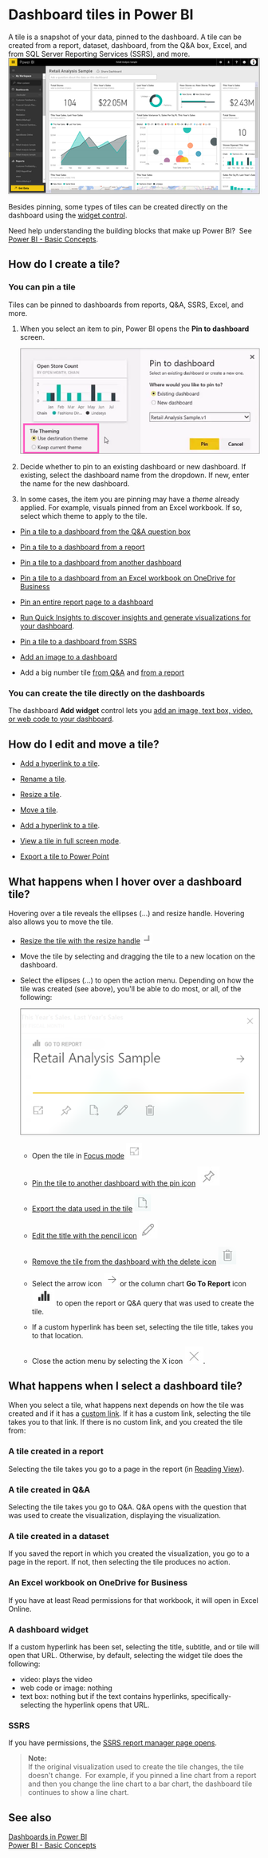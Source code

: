 ﻿<properties
   pageTitle="Dashboard tiles in Power BI"
   description="All about dashboard tiles in Power BI"
   services="powerbi"
   documentationCenter=""
   authors="mihart"
   manager="mblythe"
   editor=""
   tags=""/>

<tags
   ms.service="powerbi"
   ms.devlang="NA"
   ms.topic="article"
   ms.tgt_pltfrm="NA"
   ms.workload="powerbi"
   ms.date="02/02/2016"  
   ms.author="mihart"/>

# Dashboard tiles in Power BI  

A tile is a snapshot of your data, pinned to the dashboard. A tile can be created from a report, dataset, dashboard, from the Q&A box, Excel, and from SQL Server Reporting Services (SSRS), and more.  
![](media/powerbi-service-dashboard-tiles/PBI_DashFull.png)

Besides pinning, some types of tiles can be created directly on the dashboard using the [widget control](powerbi-service-add-a-widget-to-a-dashboard.md).

Need help understanding the building blocks that make up Power BI?  See [Power BI - Basic Concepts](powerbi-service-basic-concepts.md).


## How do I create a tile?
### You can pin a tile

Tiles can be pinned to dashboards from reports, Q&A, SSRS, Excel, and more.

1. When you select an item to pin, Power BI opens the **Pin to dashboard** screen.

    ![](media/powerbi-service-dashboard-tiles/PBI_themes2.png)

2. Decide whether to pin to an existing dashboard or new dashboard. If existing, select the dashboard name from the dropdown.  If new, enter the name for the new dashboard.

3. In some cases, the item you are pinning may have a *theme* already applied.  For example, visuals pinned from an Excel workbook. If so, select which theme to apply to the tile.


  -   [Pin a tile to a dashboard from the Q&A question box](powerbi-service-pin-a-tile-to-a-dashboard-from-the-question-box.md)

  -   [Pin a tile to a dashboard from a report](powerbi-service-pin-a-tile-to-a-dashboard-from-a-report.md)

  -   [Pin a tile to a dashboard from another dashboard](powerbi-pin-a-tile-from-one-dashboard-to-another.md)

  - [Pin a tile to a dashboard from an Excel workbook on OneDrive for Business](powerbi-service-pin-a-tile-to-a-dashboard-from-excel.md)

  - [Pin an entire report page to a dashboard](powerbi-service-pin-a-tile-to-a-dashboard-from-a-report.md)

  - [Run Quick Insights to discover insights and generate visualizations for your dashboard](powerbi-service-auto-insights.md).

  -   [Pin a tile to a dashboard from SSRS](https://msdn.microsoft.com/library/mt604784.aspx)

  -   [Add an image to a dashboard](powerbi-service-add-an-image-to-a-dashboard.md)

  -   Add a big number tile [from Q&A](powerbi-service-create-a-big-number-tile-for-a-dashboard.md) and [from a report](powerbi-service-create-a-big-number-tile-from-a-power-bi-report.md)

### You can create the tile directly on the dashboards
The dashboard **Add widget** control lets you [add an image, text box, video, or web code to your dashboard](powerbi-service-add-a-widget-to-a-dashboard.md).

## How do I edit and move a tile?
-   [Add a hyperlink to a tile](powerbi-service-edit-a-tile-in-a-dashboard.md).

-   [Rename a tile](powerbi-service-edit-a-tile-in-a-dashboard.md). 

-   [Resize a tile](powerbi-service-edit-a-tile-in-a-dashboard.md). 

-   [Move a tile](powerbi-service-edit-a-tile-in-a-dashboard.md). 

-   [Add a hyperlink to a tile](powerbi-service-edit-a-tile-in-a-dashboard.md).

-   [View a tile in full screen mode](powerbi-service-edit-a-tile-in-a-dashboard.md). 

-   [Export a tile to Power Point](http://blogs.msdn.com/b/powerbidev/archive/2015/09/28/integrating-power-bi-tiles-into-office-documents.aspx)

## What happens when I hover over a dashboard tile?  

Hovering over a tile reveals the ellipses (...) and resize handle. Hovering also allows you to move the tile.

- [Resize the tile with the resize handle](powerbi-service-edit-a-tile-in-a-dashboard) ![](media/powerbi-service-dashboard-tiles/resize-handle.jpg)

- Move the tile by selecting and dragging the tile to a new location on the dashboard.

- Select the ellipses (...) to open the action menu. Depending on how the tile was created (see above), you'll be able to do most, or all, of the following:

  ![](media/powerbi-service-dashboard-tiles/tile-menu.png)

  - Open the tile in [Focus mode](powerbi-service-display-dash-in-focus-mode.md) ![](media/powerbi-service-dashboard-tiles/fullscreen-icon.jpg)

  - [Pin the tile to another dashboard with the pin icon](powerbi-service-pin-a-tile-from-one-dashboard-to-another.md)
 ![](media/powerbi-service-dashboard-tiles/pin-icon.jpg)

  - [Export the data used in the tile](powerbi-service-export-data.md)
  ![](media/powerbi-service-dashboard-tiles/export-icon.png)

  - [Edit the title with the pencil icon](powerbi-service-edit-a-tile-in-a-dashboard.md)
 ![](media/powerbi-service-dashboard-tiles/pencil-icon.jpg)

  - [Remove the tile from the dashboard with the delete icon](powerbi-service-edit-a-tile-in-a-dashboard.md)
 ![](media/powerbi-service-dashboard-tiles/trash-icon.png)

  - Select the arrow icon ![](media/powerbi-service-dashboard-tiles/goto-report.png) or the column chart **Go To Report** icon ![](media/powerbi-service-dashboard-tiles/chart-icon.jpg) to open the report or Q&A query that was used to create the tile.

  - If a custom hyperlink has been set, selecting the tile title, takes you to that location.

  - Close the action menu by selecting the X icon ![](media/powerbi-service-dashboard-tiles/delete-icon.jpg).

## What happens when I select a dashboard tile?  
When you select a tile, what happens next depends on how the tile was created and if it has a [custom link](powerbi-service-edit-a-tile-in-a-dashboard.md). If it has a custom link, selecting the tile takes you to that link. If there is no custom link, and you created the tile from:

### A tile created in a report

Selecting the tile takes you go to a page in the report (in [Reading View](powerbi-service-interact-with-a-report-in-reading-view.md)).

### A tile created in Q&A

Selecting the tile takes you go to Q&A. Q&A opens with the question that was used to create the visualization, displaying the visualization.

### A tile created in a dataset

If you saved the report in which you created the visualization, you go to a page in the report. If not, then selecting the tile produces no action.

### An Excel workbook on OneDrive for Business
If you have at least Read permissions for that workbook, it will open in Excel Online.

### A dashboard widget

If a custom hyperlink has been set, selecting the title, subtitle, and or tile will open that URL.  Otherwise, by default, selecting the widget tile does the following:

  - video: plays the video
  - web code or image: nothing
  - text box: nothing but if the text contains hyperlinks, specifically-selecting the hyperlink opens that URL.

### SSRS
If you have permissions, the [SSRS report manager page opens](https://msdn.microsoft.com/library/mt604784.aspx).

 >**Note:**  
 >If the original visualization used to create the tile changes, the tile doesn't change.  For example, if you pinned a line chart from a report and then you change the line chart to a bar chart, the dashboard tile continues to show a line chart.

## See also  
[Dashboards in Power BI](powerbi-service-dashboards.md)  
[Power BI - Basic Concepts](powerbi-service-basic-concepts.md)  
